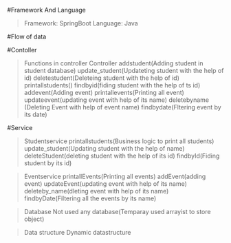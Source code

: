 #Framework And Language 
>Framework: SpringBoot
>Language: Java

#Flow of data

#Contoller
> Functions in controller Controller
  addstudent(Adding student in student database)
  update_student(Updateting student with the help of id)
  deletestudent(Deleteing student with the help of id)
  printallstudents()
  findbyid(fiding student with the help of ts id)
  addevent(Adding event)
  printallevents(Printing all event)
  updateevent(updating event with help of its name)
  deletebyname (Deleting Event with help of event name)
  findbydate(Fltering event by its date)
  
#Service

>Studentservice
 printallstudents(Business logic to print all students)
 update_student(Updating student with the help of name)
 deleteStudent(deleting student with the help of its id)
findbyId(Fiding student by its id)

>Eventservice
printallEvents(Printing all events)
addEvent(adding event)
updateEvent(updating event with help of its name)
deleteby_name(dleting event with help of its name)
findbyDate(Filtering all the events by its name)

>Database
Not used any database(Temparay used arrayist to store object)

>Data structure
Dynamic datastructure






